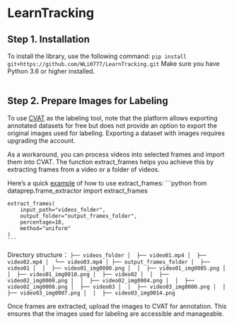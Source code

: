 # LearnTracking

## Step 1. Installation

To install the library, use the following command:
    ```
    pip install git+https://github.com/WLi0777/LearnTracking.git
    ```
Make sure you have Python 3.6 or higher installed.
<br><br>
## Step 2. Prepare Images for Labeling

To use [CVAT](https://www.cvat.ai/) as the labeling tool, note that the platform allows exporting annotated datasets for free but does not provide an option to export the original images used for labeling. Exporting a dataset with images requires upgrading the account.

As a workaround, you can process videos into selected frames and import them into CVAT. The function extract_frames helps you achieve this by extracting frames from a video or a folder of videos.

Here’s a quick [example](https://github.com/WLi0777/LearnTracking/blob/main/examples/example_video_extraction.py) of how to use extract_frames:
    ```python
    from dataprep.frame_extractor import extract_frames
    
    extract_frames(
        input_path="videos_folder",  
        output_folder="output_frames_folder",  
        percentage=10,  
        method="uniform"
    )
    ```
Directory structure：
    ```
    ├── videos_folder
    │  ├── video01.mp4
    │  ├── video02.mp4
    │  └── video03.mp4
    │
    ├── output_frames_folder
    │  ├── video01
    │  │  ├── video01_img0000.png
    │  │  ├── video01_img0005.png
    │  │  ├── video01_img0010.png
    │  ├── video02
    │  │  ├── video02_img0000.png
    │  │  ├── video02_img0004.png
    │  │  ├── video02_img0008.png
    │  ├── video03
    │  │  ├── video03_img0000.png
    │  │  ├── video03_img0007.png
    │  │  ├── video03_img0014.png
    ```

Once frames are extracted, upload the images to CVAT for annotation. This ensures that the images used for labeling are accessible and manageable.

